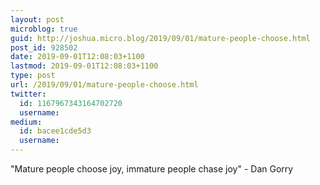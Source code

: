 ```yaml
---
layout: post
microblog: true
guid: http://joshua.micro.blog/2019/09/01/mature-people-choose.html
post_id: 928502
date: 2019-09-01T12:08:03+1100
lastmod: 2019-09-01T12:08:03+1100
type: post
url: /2019/09/01/mature-people-choose.html
twitter:
  id: 1167967343164702720
  username: 
medium:
  id: bacee1cde5d3
  username: 
---
```

"Mature people choose joy, immature people chase joy" - Dan Gorry
